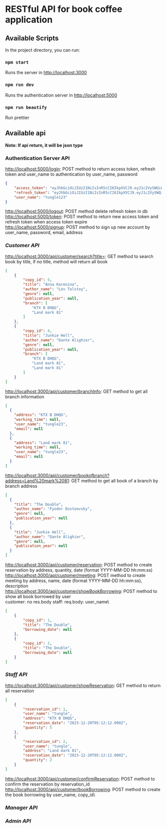 # RESTful API for book coffee application


## Available Scripts

In the project directory, you can run:

### `npm start`
Runs the server in [http://localhost:3000](http://localhost:3000)

### `npm run dev`
Runs the authentication server in [http://localhost:5000](http://localhost:5000)

### `npm run beautify`
Run prettier

## Available api
**Note: If api return, it will be json type**

### Authentication Server API
[http://localhost:5000/login](http://localhost:5000/login): POST method to return access token, refresh token and user_name to authentication by user_name, password
```json
{
    "access_token": "eyJhbGciOiJIUzI1NiIsInR5cCI6IkpXVCJ9.eyJ1c2VySWQiOjcsInJvbGUiOiJjdXN0b21lciIsImlhdCI6MTY5OTQxODk0NSwiZXhwIjoxNjk5NDI2MTQ1fQ.p0kSsupC3S5sbk7_hzvybqQUA7VM0EiMaYRDRhcu2GM",
    "refresh_token": "eyJhbGciOiJIUzI1NiIsInR5cCI6IkpXVCJ9.eyJ1c2VySWQiOjcsInJvbGUiOiJjdXN0b21lciIsImlhdCI6MTY5OTQxODk0NSwiZXhwIjoxNjk5NDIyNTQ1fQ.Mo401XZg6XWeOEEO-QJ7_mhLtxzrJmFpb66_Ph5EsRo",
    "user_name": "tungle123"
}
```
[http://localhost:5000/logout](http://localhost:5000/logout): POST method delete refresh token in db\
[http://localhost:5000/token](http://localhost:5000/token): POST method to return new access token and refresh token when access token expire\
[http://localhost:5000/signup](http://localhost:5000/signup): POST method to sign up new account by user_name, password, email, address

### _Customer API_
[http://localhost:3000/api/customer/search?title=](http://localhost:3000/api/customer/search): GET method to search book by title, if no title, method will return all book
```json
[
    {
        "copy_id": 5,
        "title": "Anna Karenina",
        "author_name": "Lev Tolstoy",
        "genre": null,
        "publication_year": null,
        "branch": [
            "KTX B DHQG",
            "Land mark 81"
        ]
    },
    {
        "copy_id": 4,
        "title": "Junkie Hell",
        "author_name": "Dante Alighier",
        "genre": null,
        "publication_year": null,
        "branch": [
            "KTX B DHQG",
            "Land mark 81",
            "Land mark 81"
        ]
    }
]
```
[http://localhost:3000/api/customer/branchInfo](http://localhost:3000/api/customer/branchInfo): GET method to get all branch information
```json
[
  {
    "address": "KTX B DHQG",
    "working_time": null,
    "user_name": "tungle23",
    "email": null
  },
  {
    "address": "Land mark 81",
    "working_time": null,
    "user_name": "tungle23",
    "email": null
  }
]
```
[http://localhost:3000/api/customer/bookofbranch?address=Land%20mark%2081](http://localhost:3000/api/customer/bookofbranch?address=Land%20mark%2081): GET method to get all book of a branch by branch address
```json
[
  {
    "title": "The Double",
    "author_name": "Fyodor Dostoevsky",
    "genre": null,
    "publication_year": null
  },
  {
    "title": "Junkie Hell",
    "author_name": "Dante Alighier",
    "genre": null,
    "publication_year": null
  }
]
```
[http://localhost:3000/api/customer/reservation](http://localhost:3000/api/customer/reservation): POST method to create reservation by address, quantity, date (format YYYY-MM-DD hh:mm:ss)\
[http://localhost:3000/api/customer/meeting](http://localhost:3000/api/customer/meeting): POST method to create meeting by address, name, date (format YYYY-MM-DD hh:mm:ss), description\
[http://localhost:3000/api/customer/showBookBorrowing](http://localhost:3000/api/customer/showBookBorrowing): POST method to show all book borrowed by user\
customer: no res.body           staff: req.body: user_name\
```json
[
    {
        "copy_id": 1,
        "title": "The Double",
        "borrowing_date": null
    },
    {
        "copy_id": 2,
        "title": "The Double",
        "borrowing_date": null
    }
]
```

### _Staff API_
[http://localhost:3000/api/customer/showReservation](http://localhost:3000/api/staff/showReservation): GET method to return all reservation
```json
[
    {
        "reservation_id": 1,
        "user_name": "tungle",
        "address": "KTX B DHQG",
        "reservation_date": "2023-12-20T05:12:12.000Z",
        "quantity": 5
    },
    {
        "reservation_id": 2,
        "user_name": "tungle",
        "address": "Land mark 81",
        "reservation_date": "2023-12-20T05:12:12.000Z",
        "quantity": 2
    }
]
```
[http://localhost:3000/api/customer/confirmReservation](http://localhost:3000/api/staff/confirmReservation): POST method to confirm the reservation by reservation_id\
[http://localhost:3000/api/customer/bookBorrowing](http://localhost:3000/api/staff/bookBorrowing): POST method to create the book borrowing by user_name, copy_id\


### _Manager API_
### _Admin API_


